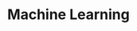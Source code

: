 ---
title: Machine Learning
name: Machine Learning
isSub: true
layout: category
parent: Note
icon: <img width="50" height="50" src="https://img.icons8.com/ios/50/machine-learning.png" alt="machine-learning"/>
color: "#EDE8DB"
---